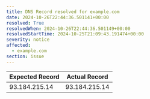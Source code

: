 ```yaml
---
title: DNS Record resolved for example.com
date: 2024-10-26T22:44:36.501141+00:00
resolved: True
resolvedWhen: 2024-10-26T22:44:36.501149+00:00
resolvedStartTime: 2024-10-25T21:09:43.191474+00:00
severity: notice
affected:
  - example.com
section: issue
---
```


| Expected Record  | Actual Record  |
|------------------|----------------|
| 93.184.215.14 | 93.184.215.14 |
